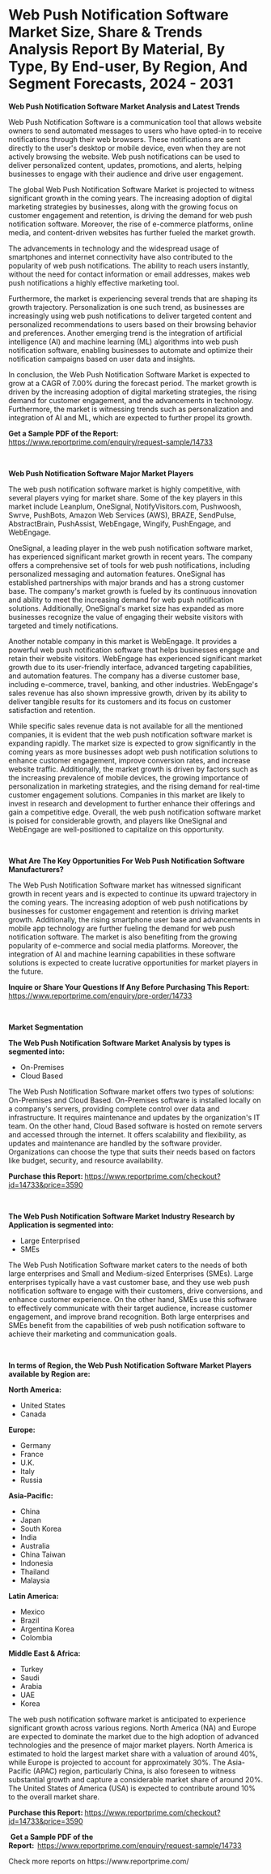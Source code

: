 <p><h1>Web Push Notification Software Market Size, Share & Trends Analysis Report By Material, By Type, By End-user, By Region, And Segment Forecasts, 2024 - 2031</h1></p><p><strong>Web Push Notification Software Market Analysis and Latest Trends</strong></p>
<p><p>Web Push Notification Software is a communication tool that allows website owners to send automated messages to users who have opted-in to receive notifications through their web browsers. These notifications are sent directly to the user's desktop or mobile device, even when they are not actively browsing the website. Web push notifications can be used to deliver personalized content, updates, promotions, and alerts, helping businesses to engage with their audience and drive user engagement.</p><p>The global Web Push Notification Software Market is projected to witness significant growth in the coming years. The increasing adoption of digital marketing strategies by businesses, along with the growing focus on customer engagement and retention, is driving the demand for web push notification software. Moreover, the rise of e-commerce platforms, online media, and content-driven websites has further fueled the market growth.</p><p>The advancements in technology and the widespread usage of smartphones and internet connectivity have also contributed to the popularity of web push notifications. The ability to reach users instantly, without the need for contact information or email addresses, makes web push notifications a highly effective marketing tool.</p><p>Furthermore, the market is experiencing several trends that are shaping its growth trajectory. Personalization is one such trend, as businesses are increasingly using web push notifications to deliver targeted content and personalized recommendations to users based on their browsing behavior and preferences. Another emerging trend is the integration of artificial intelligence (AI) and machine learning (ML) algorithms into web push notification software, enabling businesses to automate and optimize their notification campaigns based on user data and insights.</p><p>In conclusion, the Web Push Notification Software Market is expected to grow at a CAGR of 7.00% during the forecast period. The market growth is driven by the increasing adoption of digital marketing strategies, the rising demand for customer engagement, and the advancements in technology. Furthermore, the market is witnessing trends such as personalization and integration of AI and ML, which are expected to further propel its growth.</p></p>
<p><strong>Get a Sample PDF of the Report:&nbsp;</strong> <a href="https://www.reportprime.com/enquiry/request-sample/14733">https://www.reportprime.com/enquiry/request-sample/14733</a></p>
<p>&nbsp;</p>
<p><strong>Web Push Notification Software Major Market Players</strong></p>
<p><p>The web push notification software market is highly competitive, with several players vying for market share. Some of the key players in this market include Leanplum, OneSignal, NotifyVisitors.com, Pushwoosh, Swrve, PushBots, Amazon Web Services (AWS), BRAZE, SendPulse, AbstractBrain, PushAssist, WebEngage, Wingify, PushEngage, and WebEngage.</p><p>OneSignal, a leading player in the web push notification software market, has experienced significant market growth in recent years. The company offers a comprehensive set of tools for web push notifications, including personalized messaging and automation features. OneSignal has established partnerships with major brands and has a strong customer base. The company's market growth is fueled by its continuous innovation and ability to meet the increasing demand for web push notification solutions. Additionally, OneSignal's market size has expanded as more businesses recognize the value of engaging their website visitors with targeted and timely notifications.</p><p>Another notable company in this market is WebEngage. It provides a powerful web push notification software that helps businesses engage and retain their website visitors. WebEngage has experienced significant market growth due to its user-friendly interface, advanced targeting capabilities, and automation features. The company has a diverse customer base, including e-commerce, travel, banking, and other industries. WebEngage's sales revenue has also shown impressive growth, driven by its ability to deliver tangible results for its customers and its focus on customer satisfaction and retention.</p><p>While specific sales revenue data is not available for all the mentioned companies, it is evident that the web push notification software market is expanding rapidly. The market size is expected to grow significantly in the coming years as more businesses adopt web push notification solutions to enhance customer engagement, improve conversion rates, and increase website traffic. Additionally, the market growth is driven by factors such as the increasing prevalence of mobile devices, the growing importance of personalization in marketing strategies, and the rising demand for real-time customer engagement solutions. Companies in this market are likely to invest in research and development to further enhance their offerings and gain a competitive edge. Overall, the web push notification software market is poised for considerable growth, and players like OneSignal and WebEngage are well-positioned to capitalize on this opportunity.</p></p>
<p>&nbsp;</p>
<p><strong>What Are The Key Opportunities For Web Push Notification Software Manufacturers?</strong></p>
<p><p>The Web Push Notification Software market has witnessed significant growth in recent years and is expected to continue its upward trajectory in the coming years. The increasing adoption of web push notifications by businesses for customer engagement and retention is driving market growth. Additionally, the rising smartphone user base and advancements in mobile app technology are further fueling the demand for web push notification software. The market is also benefiting from the growing popularity of e-commerce and social media platforms. Moreover, the integration of AI and machine learning capabilities in these software solutions is expected to create lucrative opportunities for market players in the future.</p></p>
<p><strong>Inquire or Share Your Questions If Any Before Purchasing This Report:</strong> <a href="https://www.reportprime.com/enquiry/pre-order/14733">https://www.reportprime.com/enquiry/pre-order/14733</a></p>
<p>&nbsp;</p>
<p><strong>Market Segmentation</strong></p>
<p><strong>The Web Push Notification Software Market Analysis by types is segmented into:</strong></p>
<p><ul><li>On-Premises</li><li>Cloud Based</li></ul></p>
<p><p>The Web Push Notification Software market offers two types of solutions: On-Premises and Cloud Based. On-Premises software is installed locally on a company's servers, providing complete control over data and infrastructure. It requires maintenance and updates by the organization's IT team. On the other hand, Cloud Based software is hosted on remote servers and accessed through the internet. It offers scalability and flexibility, as updates and maintenance are handled by the software provider. Organizations can choose the type that suits their needs based on factors like budget, security, and resource availability.</p></p>
<p><strong>Purchase this Report:&nbsp;</strong><a href="https://www.reportprime.com/checkout?id=14733&price=3590">https://www.reportprime.com/checkout?id=14733&price=3590</a></p>
<p>&nbsp;</p>
<p><strong>The Web Push Notification Software Market Industry Research by Application is segmented into:</strong></p>
<p><ul><li>Large Enterprised</li><li>SMEs</li></ul></p>
<p><p>The Web Push Notification Software market caters to the needs of both large enterprises and Small and Medium-sized Enterprises (SMEs). Large enterprises typically have a vast customer base, and they use web push notification software to engage with their customers, drive conversions, and enhance customer experience. On the other hand, SMEs use this software to effectively communicate with their target audience, increase customer engagement, and improve brand recognition. Both large enterprises and SMEs benefit from the capabilities of web push notification software to achieve their marketing and communication goals.</p></p>
<p>&nbsp;</p>
<p><strong>In terms of Region, the Web Push Notification Software Market Players available by Region are:</strong></p>
<p>
    <p> <strong> North America: </strong>
        <ul>
            <li>United States</li>
            <li>Canada</li>
        </ul>
        </p> 
    <p> <strong> Europe: </strong>
        <ul>
            <li>Germany</li>
            <li>France</li>
            <li>U.K.</li>
            <li>Italy</li>
            <li>Russia</li>
        </ul>
        </p> 
    <p> <strong> Asia-Pacific: </strong>
        <ul>
            <li>China</li>
            <li>Japan</li>
            <li>South Korea</li>
            <li>India</li>
            <li>Australia</li>
            <li>China Taiwan</li>
            <li>Indonesia</li>
            <li>Thailand</li>
            <li>Malaysia</li>
        </ul>
        </p> 
    <p> <strong> Latin America: </strong>
        <ul>
            <li>Mexico</li>
            <li>Brazil</li>
            <li>Argentina Korea</li>
            <li>Colombia</li>
        </ul>
        </p> 
    <p> <strong> Middle East & Africa: </strong>
        <ul>
            <li>Turkey</li>
            <li>Saudi</li>
            <li>Arabia</li>
            <li>UAE</li>
            <li>Korea</li>
        </ul>
    </p>
    </p>
<p><p>The web push notification software market is anticipated to experience significant growth across various regions. North America (NA) and Europe are expected to dominate the market due to the high adoption of advanced technologies and the presence of major market players. North America is estimated to hold the largest market share with a valuation of around 40%, while Europe is projected to account for approximately 30%. The Asia-Pacific (APAC) region, particularly China, is also foreseen to witness substantial growth and capture a considerable market share of around 20%. The United States of America (USA) is expected to contribute around 10% to the overall market share.</p></p>
<p><strong>Purchase this Report: </strong><a href="https://www.reportprime.com/checkout?id=14733&price=3590">https://www.reportprime.com/checkout?id=14733&price=3590</a></p>
<p>&nbsp;<strong>Get a Sample PDF of the Report:&nbsp;&nbsp;</strong><a href="https://www.reportprime.com/enquiry/request-sample/14733">https://www.reportprime.com/enquiry/request-sample/14733</a></p>
<p><strong></strong></p>
<p>Check more reports on https://www.reportprime.com/</p>